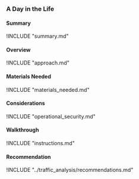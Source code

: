 
### A Day in the Life

#### Summary
!INCLUDE "summary.md"

#### Overview
!INCLUDE "approach.md"

#### Materials Needed 
!INCLUDE "materials_needed.md" 

#### Considerations
!INCLUDE "operational_security.md"

#### Walkthrough
!INCLUDE "instructions.md"

#### Recommendation
!INCLUDE "../traffic_analysis/recommendations.md"
